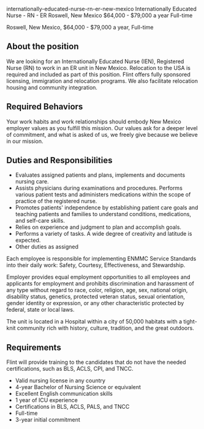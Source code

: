 internationally-educated-nurse-rn-er-new-mexico
Internationally Educated Nurse - RN - ER
Roswell, New Mexico
$64,000 - $79,000 a year
Full-time


Roswell, New Mexico, $64,000 - $79,000 a year, Full-time

## About the position

We are looking for an Internationally Educated Nurse (IEN), Registered Nurse (RN) to work in an ER unit in New Mexico. Relocation to the USA is required and included as part of this position. Flint offers fully sponsored licensing, immigration and relocation programs. We also facilitate relocation housing and community integration.

## Required Behaviors

Your work habits and work relationships should embody New Mexico employer values as you fulfill this mission. Our values ask for a deeper level of commitment, and what is asked of us, we freely give because we believe in our mission.

## Duties and Responsibilities

- Evaluates assigned patients and plans, implements and documents nursing care.
- Assists physicians during examinations and procedures. Performs various patient tests and administers medications within the scope of practice of the registered nurse.
- Promotes patients' independence by establishing patient care goals and teaching patients and families to understand conditions, medications, and self-care skills.
- Relies on experience and judgment to plan and accomplish goals.
- Performs a variety of tasks. A wide degree of creativity and latitude is expected.
- Other duties as assigned

Each employee is responsible for implementing ENMMC Service Standards into their daily work: Safety, Courtesy, Effectiveness, and Stewardship.

Employer provides equal employment opportunities to all employees and applicants for employment and prohibits discrimination and harassment of any type without regard to race, color, religion, age, sex, national origin, disability status, genetics, protected veteran status, sexual orientation, gender identity or expression, or any other characteristic protected by federal, state or local laws.

The unit is located in a Hospital within a city of 50,000 habitats with a tight-knit community rich with history, culture, tradition, and the great outdoors.

## Requirements
Flint will provide training to the candidates that do not have the needed certifications, such as BLS, ACLS, CPI, and TNCC.

- Valid nursing license in any country
- 4-year Bachelor of Nursing Science or equivalent
- Excellent English communication skills
- 1 year of ICU experience
- Certifications in BLS, ACLS, PALS, and TNCC
- Full-time
- 3-year initial commitment